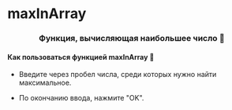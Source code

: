 # maxInArray
### <div align="center">Функция, вычисляющая наибольшее число  🚀</div>  
  

#### Как пользоваться функцией maxInArray 🔎  
  

- Введите через пробел числа, среди которых нужно найти максимальное.  
  

- По окончанию ввода, нажмите "OK".  
  

<br/> 